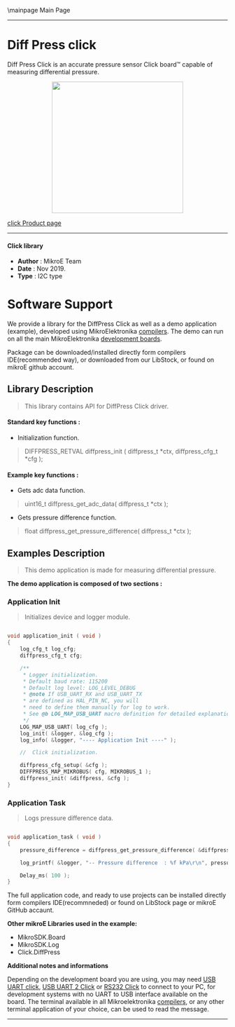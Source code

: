 \mainpage Main Page
 
---
# Diff Press click

Diff Press Click is an accurate pressure sensor Click board™ capable of measuring differential pressure.

<p align="center">
  <img src="https://download.mikroe.com/images/click_for_ide/diffpress_click.png" height=300px>
</p>


[click Product page](https://www.mikroe.com/diff-press-click)

---


#### Click library 

- **Author**        : MikroE Team
- **Date**          : Nov 2019.
- **Type**          : I2C type


# Software Support

We provide a library for the DiffPress Click 
as well as a demo application (example), developed using MikroElektronika 
[compilers](https://shop.mikroe.com/compilers). 
The demo can run on all the main MikroElektronika [development boards](https://shop.mikroe.com/development-boards).

Package can be downloaded/installed directly form compilers IDE(recommended way), or downloaded from our LibStock, or found on mikroE github account. 

## Library Description

> This library contains API for DiffPress Click driver.

#### Standard key functions :
 
- Initialization function.
> DIFFPRESS_RETVAL diffpress_init ( diffpress_t *ctx, diffpress_cfg_t *cfg );

#### Example key functions :

- Gets adc data function.
> uint16_t diffpress_get_adc_data( diffpress_t *ctx );
 
- Gets pressure difference function.
> float diffpress_get_pressure_difference( diffpress_t *ctx );

## Examples Description

> This demo application is made for measuring differential pressure.

**The demo application is composed of two sections :**

### Application Init 

> Initializes device and logger module.

```c

void application_init ( void )
{
    log_cfg_t log_cfg;
    diffpress_cfg_t cfg;

    /** 
     * Logger initialization.
     * Default baud rate: 115200
     * Default log level: LOG_LEVEL_DEBUG
     * @note If USB_UART_RX and USB_UART_TX 
     * are defined as HAL_PIN_NC, you will 
     * need to define them manually for log to work. 
     * See @b LOG_MAP_USB_UART macro definition for detailed explanation.
     */
    LOG_MAP_USB_UART( log_cfg );
    log_init( &logger, &log_cfg );
    log_info( &logger, "---- Application Init ----" );

    //  Click initialization.

    diffpress_cfg_setup( &cfg );
    DIFFPRESS_MAP_MIKROBUS( cfg, MIKROBUS_1 );
    diffpress_init( &diffpress, &cfg );
}
```

### Application Task

> Logs pressure difference data. 

```c

void application_task ( void )
{
    pressure_difference = diffpress_get_pressure_difference( &diffpress );

    log_printf( &logger, "-- Pressure difference  : %f kPa\r\n", pressure_difference );

    Delay_ms( 100 );
}
```

The full application code, and ready to use projects can be  installed directly form compilers IDE(recommneded) or found on LibStock page or mikroE GitHub accaunt.

**Other mikroE Libraries used in the example:** 

- MikroSDK.Board
- MikroSDK.Log
- Click.DiffPress

**Additional notes and informations**

Depending on the development board you are using, you may need 
[USB UART click](https://shop.mikroe.com/usb-uart-click), 
[USB UART 2 Click](https://shop.mikroe.com/usb-uart-2-click) or 
[RS232 Click](https://shop.mikroe.com/rs232-click) to connect to your PC, for 
development systems with no UART to USB interface available on the board. The 
terminal available in all Mikroelektronika 
[compilers](https://shop.mikroe.com/compilers), or any other terminal application 
of your choice, can be used to read the message.



---
